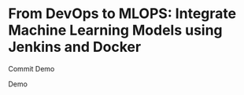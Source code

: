 # From DevOps to MLOPS: Integrate Machine Learning Models using Jenkins and Docker

Commit Demo

Demo
